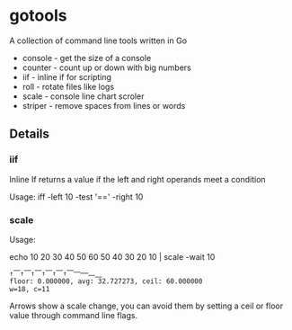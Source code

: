 # gotools
A collection of command line tools written in Go

* console - get the size of a console
* counter - count up or down with big numbers
* iif - inline if for scripting
* roll - rotate files like logs
* scale - console line chart scroler
* striper - remove spaces from lines or words

## Details ##

### iif ###
Inline If
returns a value if the left and right operands meet a condition

Usage:
    iff -left 10 -test '==' -right 10    

### scale ###

Usage:

echo 10 20 30 40 50 60 50 40 30 20 10 | scale -wait 10

    ↑⎺↑⎺↑⎺↑⎺↑⎺↑⎺⎻──⎼⎽
    floor: 0.000000, avg: 32.727273, ceil: 60.000000
    w=18, c=11

Arrows show a scale change, you can avoid them by setting a ceil or floor value through command line flags.


